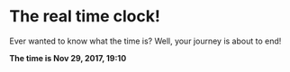 # The real time clock!

Ever wanted to know what the time is? Well, your journey is about to end!

**The time is Nov 29, 2017, 19:10**